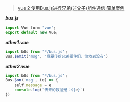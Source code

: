 >  [vue 2 使用Bus.js进行兄弟(非父子)组件通信 简单案例](https://www.cnblogs.com/place-J-P/p/7586819.html)

 ***bus.js***

```js
import Vue form 'vue';
export default new Vue;
```

***other1.vue***

```js
import bUs from '*/bus.js';
Bus.$emit('msg', '我要传给兄弟组件们，你收到没有')
```

***other2.vue***

```js
import bUs from '*/bus.js';
Bus.$on('msg', (e) => {
    self.message = e
    console.log(`传来的数据是：${e}`)
})
```

